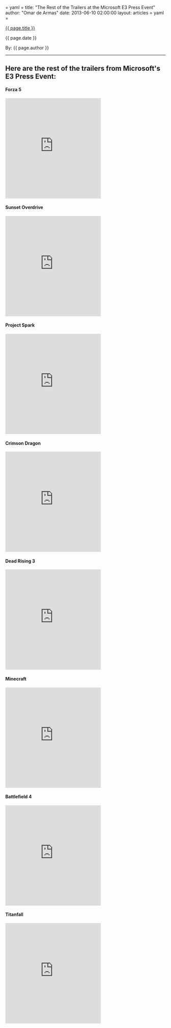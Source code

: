 = yaml =
title: "The Rest of the Trailers at the Microsoft E3 Press Event"
author: "Omar de Armas"
date: 2013-06-10 02:00:00
layout: articles
= yaml =

<a href="{{ page.url }}" class='postTitleLink'><p class='postTitle'>{{ page.title }}</p></a>
<p class='postPublished'>{{ page.date }}</p>
<p class='postAuthor'>By: {{ page.author }}</p>
<hr>
<h2>Here are the rest of the trailers  from Microsoft's E3 Press Event:</h2>

<h4>Forza 5</h4>

<div class="vid_container">
  <iframe frameborder="0" height="315" src="http://www.youtube.com/embed/iYTx9DFWMSI"></iframe>
</div>

<h4>Sunset Overdrive</h4>

<div class="vid_container">
  <iframe frameborder="0" height="315" src="http://www.youtube.com/embed/FqJdZQPBDF0"></iframe>
</div>

<h4>Project Spark</h4>

<div class="vid_container">
  <iframe frameborder="0" height="315" src="http://www.youtube.com/embed/0zmW_irRWgE"></iframe>
</div>

<h4>Crimson Dragon</h4>

<div class="vid_container">
  <iframe frameborder="0" height="315" src="http://www.youtube.com/embed/9_GDszac6X0"></iframe>
</div>

<h4>Dead Rising 3</h4>

<div class="vid_container">
  <iframe frameborder="0" height="315" src="http://www.youtube.com/embed/gLPKIW81wNA"></iframe>
</div>

<h4>Minecraft</h4>

<div class="vid_container">
  <iframe frameborder="0" height="315" src="http://www.youtube.com/embed/unVcuWYW0GI"></iframe>
</div>

<h4>Battlefield 4</h4>

<div class="vid_container">
  <iframe frameborder="0" height="315" src="http://www.youtube.com/embed/IEZhbV9s1Ag"></iframe>
</div>

<h4>Titanfall</h4>

<div class="vid_container">
  <iframe frameborder="0" height="315" src="http://www.youtube.com/embed/goe6IB1DLZU"></iframe>
</div>
